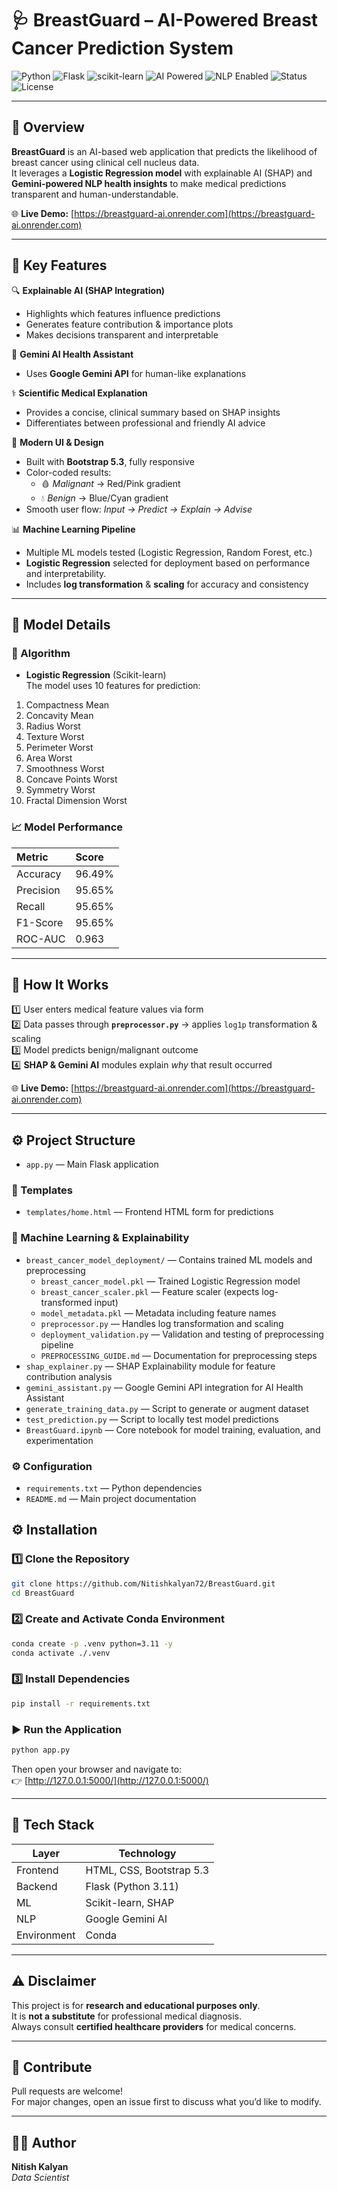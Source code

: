 # 🩺 BreastGuard – AI-Powered Breast Cancer Prediction System  

![Python](https://img.shields.io/badge/Python-3.11-blue)
![Flask](https://img.shields.io/badge/Flask-Backend-black)
![scikit-learn](https://img.shields.io/badge/ML-scikit--learn-orange)
![AI Powered](https://img.shields.io/badge/🤖-AI%20Powered-blueviolet) 
![NLP Enabled](https://img.shields.io/badge/NLP-Integrated-green)
![Status](https://img.shields.io/badge/Status-Active-success)
![License](https://img.shields.io/badge/Use-Educational-lightgrey)

---

## 🌸 Overview  
**BreastGuard** is an AI-based web application that predicts the likelihood of breast cancer using clinical cell nucleus data.  
It leverages a **Logistic Regression model** with explainable AI (SHAP) and **Gemini-powered NLP health insights** to make medical predictions transparent and human-understandable.

🌐 **Live Demo:** [https://breastguard-ai.onrender.com](https://breastguard-ai.onrender.com)

---

## 🧠 Key Features  

🔍 **Explainable AI (SHAP Integration)**  
- Highlights which features influence predictions  
- Generates feature contribution & importance plots  
- Makes decisions transparent and interpretable  

🤖 **Gemini AI Health Assistant**  
- Uses **Google Gemini API** for human-like explanations   

⚕️ **Scientific Medical Explanation**  
- Provides a concise, clinical summary based on SHAP insights  
- Differentiates between professional and friendly AI advice  

🎨 **Modern UI & Design**  
- Built with **Bootstrap 5.3**, fully responsive  
- Color-coded results:  
  - 🩸 *Malignant* → Red/Pink gradient  
  - 💧 *Benign* → Blue/Cyan gradient  
- Smooth user flow: *Input → Predict → Explain → Advise*  

📊 **Machine Learning Pipeline**  
- Multiple ML models tested (Logistic Regression, Random Forest, etc.)  
- **Logistic Regression** selected for deployment based on performance and interpretability.    
- Includes **log transformation** & **scaling** for accuracy and consistency  




---

## 🧩 Model Details  

### 🎯 Algorithm  
- **Logistic Regression** (Scikit-learn)  
The model uses 10 features for prediction:
1. Compactness Mean
2. Concavity Mean
3. Radius Worst
4. Texture Worst
5. Perimeter Worst
6. Area Worst
7. Smoothness Worst
8. Concave Points Worst
9. Symmetry Worst
10. Fractal Dimension Worst


### 📈 Model Performance  
| Metric | Score |
|:--|:--|
| Accuracy | 96.49% |
| Precision | 95.65% |
| Recall | 95.65% |
| F1-Score | 95.65% |
| ROC-AUC | 0.963 |

---

## 🧪 How It Works  
1️⃣ User enters medical feature values via form  
2️⃣ Data passes through **`preprocessor.py`** → applies `log1p` transformation & scaling  
3️⃣ Model predicts benign/malignant outcome  
4️⃣ **SHAP & Gemini AI** modules explain *why* that result occurred  

🌐 **Live Demo:** [https://breastguard-ai.onrender.com](https://breastguard-ai.onrender.com)

---

## ⚙️ Project Structure  

- `app.py` — Main Flask application  

### 📁 Templates  
- `templates/home.html` — Frontend HTML form for predictions  

### 🤖 Machine Learning & Explainability  
- `breast_cancer_model_deployment/` — Contains trained ML models and preprocessing  
  - `breast_cancer_model.pkl` — Trained Logistic Regression model  
  - `breast_cancer_scaler.pkl` — Feature scaler (expects log-transformed input)  
  - `model_metadata.pkl` — Metadata including feature names  
  - `preprocessor.py` — Handles log transformation and scaling  
  - `deployment_validation.py` — Validation and testing of preprocessing pipeline  
  - `PREPROCESSING_GUIDE.md` — Documentation for preprocessing steps  
- `shap_explainer.py` — SHAP Explainability module for feature contribution analysis  
- `gemini_assistant.py` — Google Gemini API integration for AI Health Assistant  
- `generate_training_data.py` — Script to generate or augment dataset  
- `test_prediction.py` — Script to locally test model predictions  
- `BreastGuard.ipynb` — Core notebook for model training, evaluation, and experimentation  

### ⚙️ Configuration  
- `requirements.txt` — Python dependencies  
- `README.md` — Main project documentation  


## ⚙️ Installation

### 1️⃣ Clone the Repository
```bash
git clone https://github.com/Nitishkalyan72/BreastGuard.git
cd BreastGuard
```
### 2️⃣ Create and Activate Conda Environment
```bash
conda create -p .venv python=3.11 -y
conda activate ./.venv
```
### 3️⃣ Install Dependencies
```bash
pip install -r requirements.txt
```
### ▶️ Run the Application
```bash
python app.py
```

Then open your browser and navigate to:  
👉 [http://127.0.0.1:5000/](http://127.0.0.1:5000/)

---


## 🧰 Tech Stack
| Layer | Technology |
|--------|-------------|
| Frontend | HTML, CSS, Bootstrap 5.3 |
| Backend | Flask (Python 3.11) |
| ML | Scikit-learn, SHAP |
| NLP | Google Gemini AI |
| Environment | Conda |
---

## ⚠️ Disclaimer
This project is for **research and educational purposes only**.  
It is **not a substitute** for professional medical diagnosis.  
Always consult **certified healthcare providers** for medical concerns.

---

## 💬 Contribute
Pull requests are welcome!  
For major changes, open an issue first to discuss what you’d like to modify.

---

## 🧑‍💻 Author
**Nitish Kalyan**  
*Data Scientist*  
